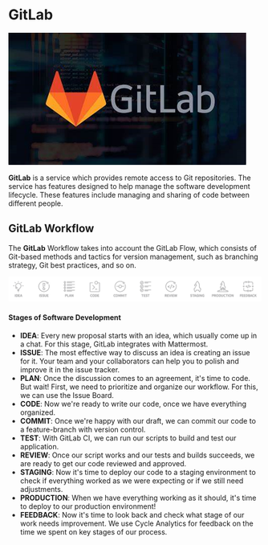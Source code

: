 # GitLab

![Gitlab](assignments/summary/Assets/OIP.png)

**GitLab** is a service which provides remote access to Git repositories. The service has features designed to help manage the software development lifecycle. These features include
managing and sharing of code between different people.

## GitLab Workflow

The **GitLab** Workflow takes into account the GitLab Flow, which consists of Git-based methods and tactics for version management,
such as branching strategy, Git best practices, and so on.

![GitLab](assignments/summary/Assets/idea-to-production-10-steps.png)

#### Stages of Software Development

- **IDEA**: Every new proposal starts with an idea, which usually come up in a chat. For this stage, GitLab integrates with Mattermost.
- **ISSUE**: The most effective way to discuss an idea is creating an issue for it. Your team and your collaborators can help you to polish and improve it in the issue tracker.
- **PLAN**: Once the discussion comes to an agreement, it's time to code. But wait! First, we need to prioritize and organize our workflow. For this, we can use the Issue Board.
- **CODE**: Now we're ready to write our code, once we have everything organized.
- **COMMIT**: Once we're happy with our draft, we can commit our code to a feature-branch with version control.
- **TEST**: With GitLab CI, we can run our scripts to build and test our application.
- **REVIEW**: Once our script works and our tests and builds succeeds, we are ready to get our code reviewed and approved.
- **STAGING**: Now it's time to deploy our code to a staging environment to check if everything worked as we were expecting or if we still need adjustments.
- **PRODUCTION**: When we have everything working as it should, it's time to deploy to our production environment!
- **FEEDBACK**: Now it's time to look back and check what stage of our work needs improvement. We use Cycle Analytics for feedback on the time we spent on key stages of our process.
